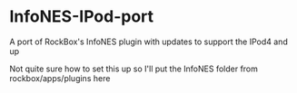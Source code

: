 # InfoNES-IPod-port
A port of RockBox's InfoNES plugin with updates to support the IPod4 and up

Not quite sure how to set this up so I'll put the InfoNES folder from rockbox/apps/plugins here
